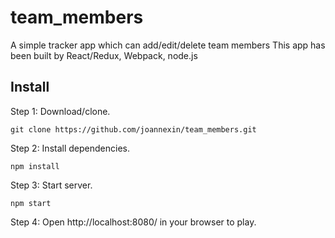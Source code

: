 # team_members

A simple tracker app which can add/edit/delete team members
This app has been built by React/Redux, Webpack, node.js

## Install

Step 1: Download/clone.
```
git clone https://github.com/joannexin/team_members.git
```
Step 2: Install dependencies.
```
npm install
```
Step 3: Start server.
```
npm start
```
Step 4: Open http://localhost:8080/ in your browser to play.
